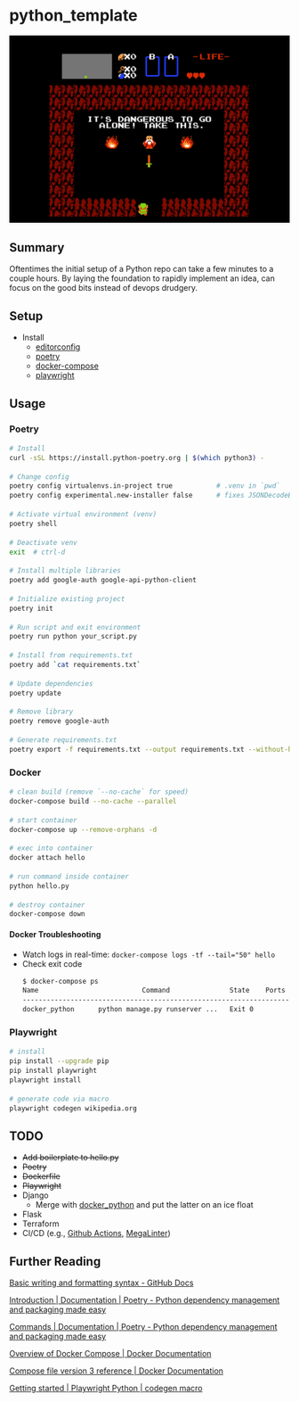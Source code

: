 # python_template

!["It's dangerous to go alone! Take this."](zelda.jpg)
<!-- <img src="https://user-images.githubusercontent.com/4097471/144654508-823c6e31-5e10-404c-9f9f-0d6b9d6ce617.jpg" width="300"> -->

## Summary
Oftentimes the initial setup of a Python repo can take a few minutes to a couple hours.
By laying the foundation to rapidly implement an idea, can focus on the good bits instead of
devops drudgery.

## Setup
* Install 
    * [editorconfig](https://editorconfig.org/)
    * [poetry](https://python-poetry.org/docs/)
    * [docker-compose](https://docs.docker.com/compose/install/)
    * [playwright](https://playwright.dev/python/docs/intro#installation)

## Usage
### Poetry
```bash
# Install
curl -sSL https://install.python-poetry.org | $(which python3) -

# Change config
poetry config virtualenvs.in-project true           # .venv in `pwd`
poetry config experimental.new-installer false      # fixes JSONDecodeError on Python3.10

# Activate virtual environment (venv)
poetry shell

# Deactivate venv
exit  # ctrl-d

# Install multiple libraries
poetry add google-auth google-api-python-client

# Initialize existing project
poetry init

# Run script and exit environment
poetry run python your_script.py

# Install from requirements.txt
poetry add `cat requirements.txt`

# Update dependencies
poetry update

# Remove library
poetry remove google-auth

# Generate requirements.txt
poetry export -f requirements.txt --output requirements.txt --without-hashes
```

### Docker
```bash
# clean build (remove `--no-cache` for speed)
docker-compose build --no-cache --parallel

# start container
docker-compose up --remove-orphans -d

# exec into container
docker attach hello

# run command inside container
python hello.py

# destroy container
docker-compose down
```

#### Docker Troubleshooting
* Watch logs in real-time: `docker-compose logs -tf --tail="50" hello`
* Check exit code
    ```bash
    $ docker-compose ps
    Name                          Command               State    Ports
    ------------------------------------------------------------------------------
    docker_python      python manage.py runserver ...   Exit 0
    ```

### Playwright
```bash
# install
pip install --upgrade pip
pip install playwright
playwright install

# generate code via macro
playwright codegen wikipedia.org
```

## TODO
* ~~Add boilerplate to hello.py~~
* ~~Poetry~~
* ~~Dockerfile~~
* ~~Playwright~~
* Django
   * Merge with [docker_python](https://github.com/pythoninthegrass/docker_python) and put the latter on an ice float  
* Flask
* Terraform
* CI/CD (e.g., [Github Actions](https://docs.github.com/en/actions), [MegaLinter](https://megalinter.github.io/latest/))

## Further Reading
[Basic writing and formatting syntax - GitHub Docs](https://docs.github.com/en/get-started/writing-on-github/getting-started-with-writing-and-formatting-on-github/basic-writing-and-formatting-syntax)

[Introduction | Documentation | Poetry - Python dependency management and packaging made easy](https://python-poetry.org/docs/)

[Commands | Documentation | Poetry - Python dependency management and packaging made easy](https://python-poetry.org/docs/cli#export)

[Overview of Docker Compose | Docker Documentation](https://docs.docker.com/compose/)

[Compose file version 3 reference | Docker Documentation](https://docs.docker.com/compose/compose-file/compose-file-v3/)

[Getting started | Playwright Python | codegen macro](https://playwright.dev/python/docs/intro)
